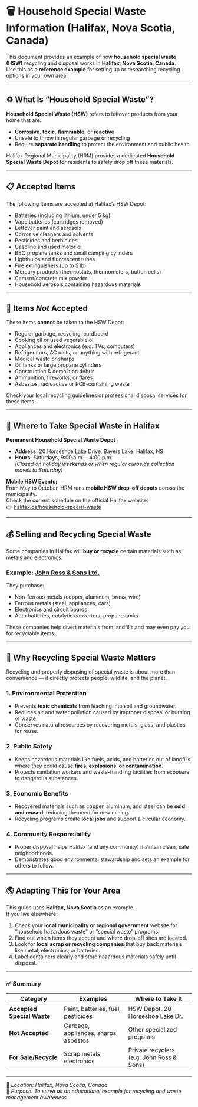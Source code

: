 # 🗑️ Household Special Waste Information (Halifax, Nova Scotia, Canada)

This document provides an example of how **household special waste (HSW)** recycling and disposal works in **Halifax, Nova Scotia, Canada**.  
Use this as a **reference example** for setting up or researching recycling options in your own area.

---

## ♻️ What Is “Household Special Waste”?

**Household Special Waste (HSW)** refers to leftover products from your home that are:
- **Corrosive**, **toxic**, **flammable**, or **reactive**
- Unsafe to throw in regular garbage or recycling
- Require **separate handling** to protect the environment and public health

Halifax Regional Municipality (HRM) provides a dedicated **Household Special Waste Depot** for residents to safely drop off these materials.

---

## 📋 Accepted Items

The following items are accepted at Halifax’s HSW Depot:

- Batteries (including lithium, under 5 kg)
- Vape batteries (cartridges removed)
- Leftover paint and aerosols
- Corrosive cleaners and solvents
- Pesticides and herbicides
- Gasoline and used motor oil
- BBQ propane tanks and small camping cylinders
- Lightbulbs and fluorescent tubes
- Fire extinguishers (up to 5 lb)
- Mercury products (thermostats, thermometers, button cells)
- Cement/concrete mix powder
- Household aerosols containing hazardous materials

---

## 🚫 Items *Not* Accepted

These items **cannot** be taken to the HSW Depot:

- Regular garbage, recycling, cardboard
- Cooking oil or used vegetable oil
- Appliances and electronics (e.g. TVs, computers)
- Refrigerators, AC units, or anything with refrigerant
- Medical waste or sharps
- Oil tanks or large propane cylinders
- Construction & demolition debris
- Ammunition, fireworks, or flares
- Asbestos, radioactive or PCB-containing waste

Check your local recycling guidelines or professional disposal services for these items.

---

## 📍 Where to Take Special Waste in Halifax

**Permanent Household Special Waste Depot**
- **Address:** 20 Horseshoe Lake Drive, Bayers Lake, Halifax, NS  
- **Hours:** Saturdays, 9:00 a.m. – 4:00 p.m.  
  *(Closed on holiday weekends or when regular curbside collection moves to Saturday)*

**Mobile HSW Events:**  
From May to October, HRM runs **mobile HSW drop-off depots** across the municipality.  
Check the current schedule on the official Halifax website:  
👉 [halifax.ca/household-special-waste](https://www.halifax.ca/home-property/garbage-recycling-green-cart/household-special-waste)

---

## 💰 Selling and Recycling Special Waste

Some companies in Halifax will **buy or recycle** certain materials such as metals and electronics.

### Example: [John Ross & Sons Ltd.](https://jrsons.ca/buying/)
They purchase:
- Non-ferrous metals (copper, aluminum, brass, wire)
- Ferrous metals (steel, appliances, cars)
- Electronics and circuit boards
- Auto batteries, catalytic converters, propane tanks

These companies help divert materials from landfills and may even pay you for recyclable items.

---

## 🌱 Why Recycling Special Waste Matters

Recycling and properly disposing of special waste is about more than convenience — it directly protects people, wildlife, and the planet.

### 1. **Environmental Protection**
- Prevents **toxic chemicals** from leaching into soil and groundwater.  
- Reduces air and water pollution caused by improper disposal or burning of waste.  
- Conserves natural resources by recovering metals, glass, and plastics for reuse.

### 2. **Public Safety**
- Keeps hazardous materials like fuels, acids, and batteries out of landfills where they could cause **fires, explosions, or contamination**.  
- Protects sanitation workers and waste-handling facilities from exposure to dangerous substances.

### 3. **Economic Benefits**
- Recovered materials such as copper, aluminum, and steel can be **sold and reused**, reducing the need for new mining.  
- Recycling programs create **local jobs** and support a circular economy.

### 4. **Community Responsibility**
- Proper disposal helps Halifax (and any community) maintain clean, safe neighborhoods.  
- Demonstrates good environmental stewardship and sets an example for others to follow.

---

## 🌎 Adapting This for Your Area

This guide uses **Halifax, Nova Scotia** as an example.  
If you live elsewhere:
1. Check your **local municipality or regional government** website for “household hazardous waste” or “special waste” programs.  
2. Find out which items they accept and where drop-off sites are located.  
3. Look for **local scrap or recycling companies** that buy back materials like metal, electronics, or batteries.  
4. Label containers clearly and store hazardous materials safely until disposal.

---

### ✅ Summary

| Category | Examples | Where to Take It |
|-----------|-----------|------------------|
| **Accepted Special Waste** | Paint, batteries, fuel, pesticides | HSW Depot, 20 Horseshoe Lake Dr. |
| **Not Accepted** | Garbage, appliances, sharps, asbestos | Other specialized programs |
| **For Sale/Recycle** | Scrap metals, electronics | Private recyclers (e.g. John Ross & Sons) |

---

📍 *Location: Halifax, Nova Scotia, Canada*  
📘 *Purpose: To serve as an educational example for recycling and waste management awareness.*
